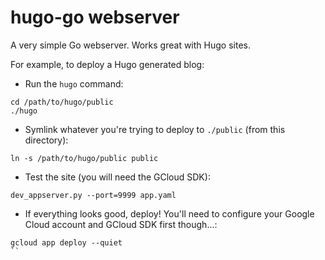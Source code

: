 # hugo-go webserver

A very simple Go webserver.  Works great with Hugo sites.

For example, to deploy a Hugo generated blog:


- Run the `hugo` command:

```
cd /path/to/hugo/public
./hugo
```
- Symlink whatever you're trying to deploy to `./public` (from this directory):

```
ln -s /path/to/hugo/public public
```

- Test the site (you will need the GCloud SDK):

```
dev_appserver.py --port=9999 app.yaml
```

- If everything looks good, deploy! You'll need to configure your Google Cloud account and GCloud SDK first though...:

```
gcloud app deploy --quiet
``
